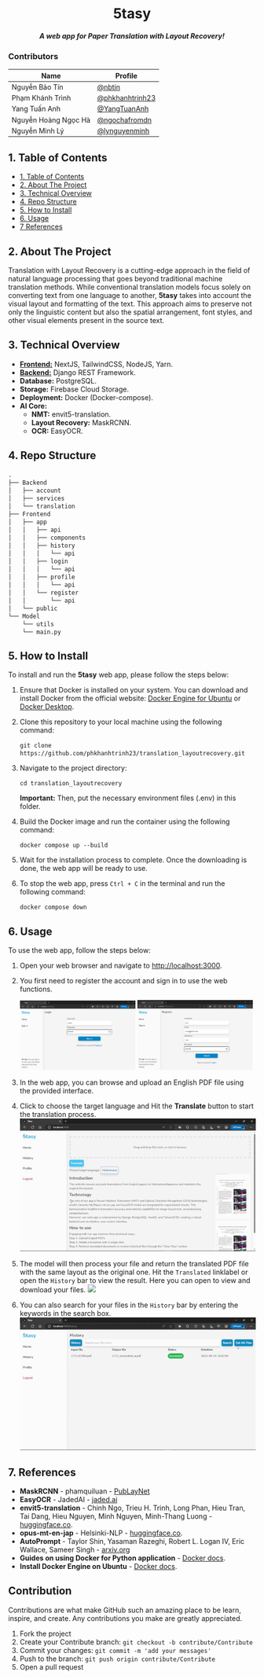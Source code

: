 <p align="center">
  <h1 align="center"> 5tasy</h1>
  <h4 align="center" style="font-weight: bold; font-style: italic">A web app for Paper Translation with Layout Recovery!</h4>
</p>

### Contributors

|            Name               | Profile 
|----------------|-------------------------------
|Nguyễn Bảo Tín | [@nbtin](https://github.com/nbtin)            
|Phạm Khánh Trình | [@phkhanhtrinh23](https://github.com/phkhanhtrinh23)           
|Yang Tuấn Anh | [@YangTuanAnh](https://github.com/YangTuanAnh)
|Nguyễn Hoàng Ngọc Hà | [@ngochafromdn](https://github.com/ngochafromdn)
|Nguyễn Minh Lý | [@lynguyenminh](https://github.com/lynguyenminh)

## 1. Table of Contents
- [1. Table of Contents](#1-table-of-contents)
- [2. About The Project](#2-about-the-project)
- [3. Technical Overview](#3-technical-overview)
- [4. Repo Structure](#4-repo-structure)
- [5. How to Install](#5-how-to-install)
- [6. Usage](#6-usage)
- [7 References](#7-references)

## 2. About The Project

Translation with Layout Recovery is a cutting-edge approach in the field of natural language processing that goes beyond traditional machine translation methods. While conventional translation models focus solely on converting text from one language to another, **5tasy** takes into account the visual layout and formatting of the text. This approach aims to preserve not only the linguistic content but also the spatial arrangement, font styles, and other visual elements present in the source text.

## 3. Technical Overview

- [**Frontend:**](Frontend/README.md) NextJS, TailwindCSS, NodeJS, Yarn.
- [**Backend:**](Backend/README.md) Django REST Framework.
- **Database:** PostgreSQL.
- **Storage:** Firebase Cloud Storage.
- **Deployment:** Docker (Docker-compose).
- **AI Core:**
   - **NMT:** envit5-translation.
   - **Layout Recovery:** MaskRCNN.
   - **OCR:** EasyOCR.
## 4. Repo Structure
```
.
├── Backend
│   ├── account
│   ├── services
│   └── translation
├── Frontend
│   ├── app
│   │   ├── api
│   │   ├── components
│   │   ├── history
│   │   │   └── api
│   │   ├── login
│   │   │   └── api
│   │   ├── profile
│   │   │   └── api
│   │   └── register
│   │       └── api
│   └── public
└── Model
    └── utils
    └── main.py
```

## 5. How to Install
To install and run the **5tasy** web app, please follow the steps below:

1. Ensure that Docker is installed on your system. You can download and install Docker from the official website: [Docker Engine for Ubuntu](https://docs.docker.com/engine/install/ubuntu/) or [Docker Desktop](https://www.docker.com/products/docker-desktop/).

2. Clone this repository to your local machine using the following command:

   ```shell
   git clone https://github.com/phkhanhtrinh23/translation_layoutrecovery.git
   ```

3. Navigate to the project directory:

   ```shell
   cd translation_layoutrecovery
   ```
   **Important:** Then, put the necessary environment files (.env) in this folder.

4. Build the Docker image and run the container using the following command:

   ```shell
   docker compose up --build
   ```

5. Wait for the installation process to complete. Once the downloading is done, the web app will be ready to use.

6. To stop the web app, press `Ctrl + C` in the terminal and run the following command:

   ```shell
   docker compose down
   ```

## 6. Usage
To use the web app, follow the steps below:

1. Open your web browser and navigate to [http://localhost:3000](http://localhost:3000).

2. You first need to register the account and sign in to use the web functions.
   <div class="row">
      <div class="column">
         <img src="assets/images/login.png" width="49%">
         <img src="assets/images/register.png" width="49%">
      </div>
   </div>

3. In the web app, you can browse and upload an English PDF file using the provided interface.

4. Click to choose the target language and Hit the **Translate** button to start the translation process.
   <img src="assets/gifs/translate.gif">

5. The model will then process your file and return the translated PDF file with the same layout as the original one. Hit the `Translated` linklabel or open the `History` bar to view the result. Here you can open to view and download your files.
   <img src="assets/gifs/viewhistory.gif">

6. You can also search for your files in the `History` bar by entering the keywords in the search box.
   <img src="assets/gifs/searchfile.gif">

## 7. References
- **MaskRCNN** - phamquiluan - [PubLayNet](https://github.com/phamquiluan/PubLayNet)
- **EasyOCR** - JadedAI - [jaded.ai](https://www.jaided.ai/easyocr/)
- **envit5-translation** - Chinh Ngo, Trieu H. Trinh, Long Phan, Hieu Tran, Tai Dang, Hieu Nguyen, Minh Nguyen, Minh-Thang Luong - [huggingface.co](https://huggingface.co/VietAI/envit5-translation).
- **opus-mt-en-jap** - Helsinki-NLP - [huggingface.co](https://huggingface.co/Helsinki-NLP/opus-mt-en-jap).
- **AutoPrompt** - Taylor Shin, Yasaman Razeghi, Robert L. Logan IV, Eric Wallace, Sameer Singh - [arxiv.org](https://arxiv.org/pdf/2010.15980.pdf)
- **Guides on using Docker for Python application** - [Docker docs](https://docs.docker.com/language/python/).
- **Install Docker Engine on Ubuntu** - [Docker docs](https://docs.docker.com/engine/install/ubuntu/).

## Contribution

Contributions are what make GitHub such an amazing place to be learn, inspire, and create. Any contributions you make are greatly appreciated.

1. Fork the project
2. Create your Contribute branch: `git checkout -b contribute/Contribute`
3. Commit your changes: `git commit -m 'add your messages'`
4. Push to the branch: `git push origin contribute/Contribute`
5. Open a pull request
